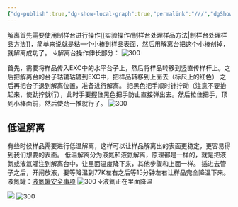 ```yaml
---
{"dg-publish":true,"dg-show-local-graph":true,"permalink":"///","dgShowLocalGraph":true,"dgPassFrontmatter":true}
---
```


解离首先需要使用制样台进行操作[[实验操作/制样台处理样品方法\|制样台处理样品方法]]，简单来说就是粘一个小棒到样品表面，然后用解离台把这个小棒创掉，就解离成功了。
↓解离台操作伸长部分：
![300](/img/user/素材/解离台.jpg)

首先，需要将样品传入EXC中的水平台子上，然后将样品转移到竖直传样杆上。之后把解离台的台子轱辘轱辘到EXC中，把样品转移到上面去（标尺上的红色）
之后再把台子退到解离位置，准备进行解离。
把黑色把手顺时针拧动（注意不要抬起来，使劲拧就行），此时手要握住黑色把手防止直接弹出去。然后拉住把手，顶到小棒面前，然后使劲一推就行了。
![300](/img/user/素材/IMG_20230815_162132.jpg)
## 低温解离
有些时候样品需要进行低温解离，这样可以让样品解离出的表面更稳定，更容易得到我们想要的表面。
低温解离分为液氮和液氦解离，原理都是一样的，就是把液氮或液氦灌注到解离台中，让里面温度降下来，其他步骤和上面一样。
插进去管子之后，开闸放液，要等降温到77K左右之后等15分钟左右让样品完全降温下来。
液氮罐：[液氮罐安全事项](液氮罐安全事项.md)
![300](/img/user/素材/IMG_20230815_162052.jpg)
↓液氦正在里面降温

![](/img/user/素材/IMG_20230815_162058.jpg)
![300](/img/user/素材/IMG_20230815_162201.jpg)